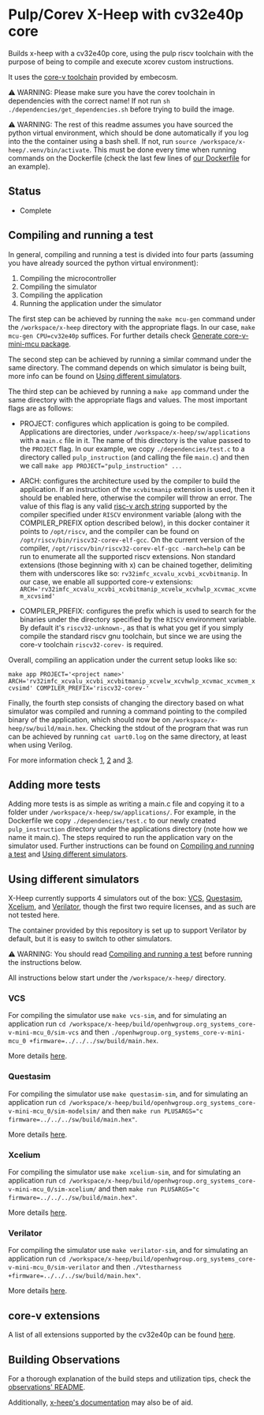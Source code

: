 # Pulp/Corev X-Heep with cv32e40p core

Builds x-heep with a cv32e40p core, using the pulp riscv toolchain with the purpose of being to compile and execute xcorev custom instructions.

It uses the [core-v toolchain](https://www.embecosm.com/resources/tool-chain-downloads/#corev) provided by embecosm.

⚠️ WARNING: Please make sure you have the corev toolchain in dependencies with the correct name! If not run `sh ./dependencies/get_dependencies.sh` before trying to build the image.

⚠️ WARNING: The rest of this readme assumes you have sourced the python virtual environment, which should be done automatically if you log into the the container using a bash shell. If not, run `source /workspace/x-heep/.venv/bin/activate`. This must be done every time when running commands on the Dockerfile (check the last few lines of [our Dockerfile](./Dockerfile) for an example).

## Status

- Complete

## Compiling and running a test

In general, compiling and running a test is divided into four parts (assuming you have already sourced the python virtual environment):

1. Compiling the microcontroller
2. Compiling the simulator
3. Compiling the application
4. Running the application under the simulator

The first step can be achieved by running the ```make mcu-gen``` command under the `/workspace/x-heep` directory with the appropriate flags. In our case, `make mcu-gen CPU=cv32e40p` suffices. For further details check [Generate core-v-mini-mcu package](https://github.com/esl-epfl/x-heep/blob/main/docs/source/How_to/CompileMakefile.md#generate-core-v-mini-mcu-package).

The second step can be achieved by running a similar command under the same directory. The command depends on which simulator is being built, more info can be found on [Using different simulators](#using-different-simulators).

The third step can be achieved by running a `make app` command under the same directory with the appropriate flags and values. The most important flags are as follows:

- PROJECT: configures which application is going to be compiled. Applications are directories, under `/workspace/x-heep/sw/applications` with a `main.c` file in it. The name of this directory is the value passed to the `PROJECT` flag. In our example, we copy `./dependencies/test.c` to a directory called `pulp_instruction` (and calling the file `main.c`) and then we call `make app PROJECT="pulp_instruction" ...`

- ARCH: configures the architecture used by the compiler to build the application. If an instruction of the `xcvbitmanip` extension is used, then it should be enabled here, otherwise the compiler will throw an error. The value of this flag is any valid [risc-v arch string](https://github.com/pulp-platform/riscv-gnu-toolchain/blob/master/pulp.md#all-extension-subsets) supported by the compiler specified under `RISCV` environment variable (along with the COMPILER_PREFIX option described below), in this docker container it points to `/opt/riscv`, and the compiler can be found on `/opt/riscv/bin/riscv32-corev-elf-gcc`. On the current version of the compiler, `/opt/riscv/bin/riscv32-corev-elf-gcc -march=help` can be run to enumerate all the supported riscv extensions. Non standard extensions (those beginning with x) can be chained together, delimiting them with underscores like so: `rv32imfc_xcvalu_xcvbi_xcvbitmanip`.
In our case, we enable all supported core-v extensions: `ARCH='rv32imfc_xcvalu_xcvbi_xcvbitmanip_xcvelw_xcvhwlp_xcvmac_xcvmem_xcvsimd'`

- COMPILER_PREFIX: configures the prefix which is used to search for the binaries under the directory specified by the `RISCV` environment variable. By default it's `riscv32-unknown-`, as that is what you get if you simply compile the standard riscv gnu toolchain, but since we are using the core-v toolchain `riscv32-corev-` is required.

Overall, compiling an application under the current setup looks like so:

`make app PROJECT='<project name>' ARCH='rv32imfc_xcvalu_xcvbi_xcvbitmanip_xcvelw_xcvhwlp_xcvmac_xcvmem_xcvsimd' COMPILER_PREFIX='riscv32-corev-'`

Finally, the fourth step consists of changing the directory based on what simulator was compiled and running a command pointing to the compiled binary of the application, which should now be on `/workspace/x-heep/sw/build/main.hex`. Checking the stdout of the program that was run can be achieved by running `cat uart0.log` on the same directory, at least when using Verilog.

For more information check [1](https://github.com/esl-epfl/x-heep/blob/main/docs/source/How_to/GettingStarted.md), [2](https://github.com/esl-epfl/x-heep/blob/main/docs/source/How_to/Simulate.md) and [3](https://github.com/esl-epfl/x-heep/blob/main/docs/source/How_to/CompileMakefile.md).

## Adding more tests

Adding more tests is as simple as writing a main.c file and copying it to a folder under `/workspace/x-heep/sw/applications/`. For example, in the Dockerfile we copy `./dependencies/test.c` to our newly created `pulp_instruction` directory under the applications directory (note how we name it main.c).
The steps required to run the application vary on the simulator used. Further instructions can be found on [Compiling and running a test](#compiling-and-running-a-test) and [Using different simulators](#using-different-simulators).

## Using different simulators

X-Heep currently supports 4 simulators out of the box: [VCS](https://www.synopsys.com/verification/simulation/vcs.html), [Questasim](https://eda.sw.siemens.com/en-US/ic/questa/simulation/advanced-simulator/), [Xcelium](https://www.cadence.com/en_US/home/tools/system-design-and-verification/simulation-and-testbench-verification/xcelium-simulator.html), and [Verilator](https://github.com/verilator/verilator), though the first two require licenses, and as such are not tested here.

The container provided by this repository is set up to support Verilator by default, but it is easy to switch to other simulators.

⚠️ WARNING: You should read [Compiling and running a test](#compiling-and-running-a-test) before running the instructions below.

All instructions below start under the `/workspace/x-heep/` directory.

### VCS

For compiling the simulator use `make vcs-sim`, and for simulating an application run `cd /workspace/x-heep/build/openhwgroup.org_systems_core-v-mini-mcu_0/sim-vcs` and then `./openhwgroup.org_systems_core-v-mini-mcu_0 +firmware=../../../sw/build/main.hex`.

More details [here](https://github.com/esl-epfl/x-heep/blob/main/docs/source/How_to/Simulate.md#compiling-for-vcs).
 
### Questasim

For compiling the simulator use `make questasim-sim`, and for simulating an application run `cd /workspace/x-heep/build/openhwgroup.org_systems_core-v-mini-mcu_0/sim-modelsim/` and then `make run PLUSARGS="c firmware=../../../sw/build/main.hex"`.

More details [here](https://github.com/esl-epfl/x-heep/blob/main/docs/source/How_to/Simulate.md#compiling-for-questasim).

### Xcelium

For compiling the simulator use `make xcelium-sim`, and for simulating an application run `cd /workspace/x-heep/build/openhwgroup.org_systems_core-v-mini-mcu_0/sim-xcelium/` and then `make run PLUSARGS="c firmware=../../../sw/build/main.hex"`.

More details [here](https://github.com/esl-epfl/x-heep/blob/main/docs/source/How_to/Simulate.md#compiling-for-xcelium).

### Verilator

For compiling the simulator use `make verilator-sim`, and for simulating an application run `cd /workspace/x-heep/build/openhwgroup.org_systems_core-v-mini-mcu_0/sim-verilator` and then `./Vtestharness +firmware=../../../sw/build/main.hex"`.

More details [here](https://github.com/esl-epfl/x-heep/blob/main/docs/source/How_to/Simulate.md#compiling-for-verilator).

## core-v extensions

A list of all extensions supported by the cv32e40p can be found [here](https://docs.openhwgroup.org/projects/cv32e40p-user-manual/en/latest/instruction_set_extensions.html).

## Building Observations

For a thorough explanation of the build steps and utilization tips, check the [observations' README](./observations/README.md).

Additionally, [x-heep's documentation](https://github.com/esl-epfl/x-heep/tree/main/docs/source) may also be of aid.
